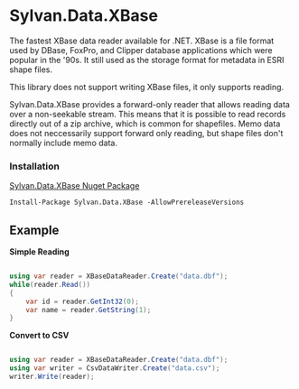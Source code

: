 # Sylvan.Data.XBase

The fastest XBase data reader available for .NET. XBase is a file format used by DBase, FoxPro, and Clipper database applications which were popular in the '90s. It still used as the storage format for metadata in ESRI shape files.

This library does not support writing XBase files, it only supports reading. 

Sylvan.Data.XBase provides a forward-only reader that allows reading data over a non-seekable stream. This means that it is possible to read records directly out of a zip archive, which is common for shapefiles. Memo data does not neccessarily support forward only reading, but shape files don't normally include memo data.

### Installation

[Sylvan.Data.XBase Nuget Package](https://www.nuget.org/packages/Sylvan.Data.XBase/)

`Install-Package Sylvan.Data.XBase -AllowPrereleaseVersions`

## Example


__Simple Reading__
```C#

using var reader = XBaseDataReader.Create("data.dbf");
while(reader.Read())
{
    var id = reader.GetInt32(0);
    var name = reader.GetString(1);
}

```

__Convert to CSV__
```C#

using var reader = XBaseDataReader.Create("data.dbf");
using var writer = CsvDataWriter.Create("data.csv");
writer.Write(reader);

```